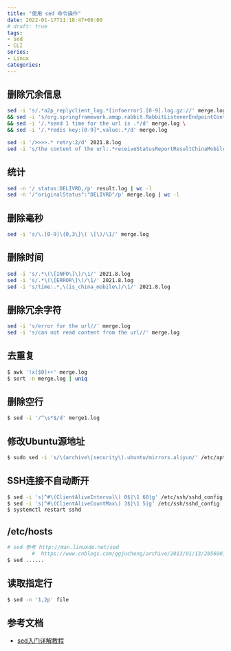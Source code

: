 ```yaml
---
title: "使用 sed 命令操作"
date: 2022-01-17T11:18:47+08:00
# draft: true
tags: 
- sed
- CLI
series:
- Linux
categories:
---
```


##  删除冗余信息
```bash
sed -i 's/.*a2p_replyclient_log.*[infoerror].[0-9].log.gz://' merge.log \
&& sed -i 's/org.springframework.amqp.rabbit.RabbitListenerEndpointContainer.* - //' merge.log \
&& sed -i '/.*send 1 time for the url is .*/d' merge.log \
&& sed -i '/.*redis key:[0-9]*,value:.*/d' merge.log

sed -i '/>>>>.* retry:2/d' 2021.8.log
sed -i 's/the content of the url:.*receiveStatusReportResultChinaMobile.shtml //' 2021.8.log
```

## 统计
```bash
sed -n '/ status:DELIVRD,/p' result.log | wc -l
sed -n '/"originalStatus":"DELIVRD"/p' merge.log | wc -l
```

## 删除毫秒
```bash
sed -i 's/\.[0-9]\{0,3\}\( \[\)/\1/' merge.log
```

## 删除时间
```bash
sed -i 's/.*\(\[INFO\]\)/\1/' 2021.8.log
sed -i 's/.*\(\[ERROR\]\)/\1/' 2021.8.log
sed -i 's/time:.*,\(is_china_mobile\)/\1/' 2021.8.log
```

## 删除冗余字符 
```bash
sed -i 's/error for the url//' merge.log
sed -i 's/can not read content from the url//' merge.log
```

## 去重复
```bash
$ awk '!x[$0]++' merge.log
$ sort -n merge.log | uniq
```

## 删除空行
```bash
$ sed -i '/^\s*$/d' merge1.log
```

## 修改Ubuntu源地址
```bash
$ sudo sed -i 's/\(archive\|security\).ubuntu/mirrors.aliyun/' /etc/apt/sources.list
```

## SSH连接不自动断开
```bash
$ sed -i 's|^#\(ClientAliveInterval\) 0$|\1 60|g' /etc/ssh/sshd_config
$ sed -i 's|^#\(ClientAliveCountMax\) 3$|\1 5|g' /etc/ssh/sshd_config
$ systemctl restart sshd
```

## /etc/hosts
```bash
# sed 参考 http://man.linuxde.net/sed
        #  https://www.cnblogs.com/ggjucheng/archive/2013/01/13/2856901.html
$ sed ......
```

## 读取指定行
```bash
$ sed -n '1,2p' file
```

## 参考文档
- [sed入门详解教程](https://developer.aliyun.com/article/623030)